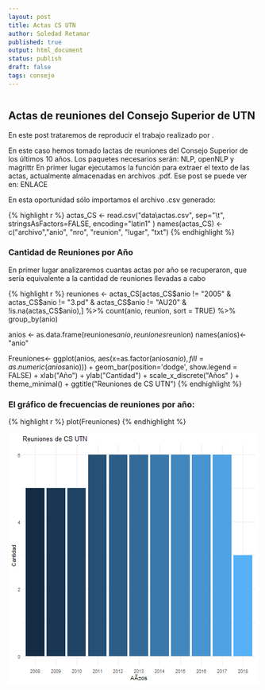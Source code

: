 ```yaml
---
layout: post
title: Actas CS UTN
author: Soledad Retamar
published: true
output: html_document
status: publish
draft: false
tags: consejo
---
```

 
```{r setup}  knitr::opts_chunk$set(echo = FALSE)
```
 
## Actas de reuniones del Consejo Superior de UTN
En este post trataremos de reproducir el trabajo realizado por .
 
En este caso hemos tomado lactas de reuniones del Consejo Superior de los últimos 10 años.
Los paquetes necesarios serán: NLP, openNLP y magrittr
En primer lugar ejecutamos la función para extraer el texto de las actas, actualmente almacenadas en archivos .pdf. Ese post se puede ver en: ENLACE

 
En esta oportunidad sólo importamos el archivo .csv generado:

{% highlight r %}
  actas_CS <-   read.csv("data\\actas.csv", 
                          sep="\t", stringsAsFactors=FALSE, 
                          encoding="latin1" )
  names(actas_CS) <- c("archivo","anio", "nro", "reunion", "lugar", "txt")
{% endhighlight %}
 
### Cantidad de Reuniones por Año
En primer lugar analizaremos cuantas actas por año se recuperaron, que sería equivalente a la cantidad de reuniones llevadas a cabo

{% highlight r %}
  reuniones <- actas_CS[actas_CS$anio != "2005" & 
                        actas_CS$anio != "3.pd" & 
                        actas_CS$anio != "AU20" & 
                        !is.na(actas_CS$anio),] %>% 
              count(anio, reunion, sort = TRUE) %>% 
              group_by(anio)
 
  anios <- as.data.frame(reuniones$anio, reuniones$reunion)
  names(anios)<-"anio"
 
  Freuniones<- ggplot(anios, aes(x=as.factor(anios$anio), 
      fill = as.numeric(anios$anio))) + 
    geom_bar(position='dodge', show.legend = FALSE) + 
    xlab("Año") + 
    ylab("Cantidad") + 
    scale_x_discrete("Años" ) + 
    theme_minimal() +
    ggtitle("Reuniones de CS UTN")
{% endhighlight %}
### El gráfico de frecuencias de reuniones por año:

{% highlight r %}
  plot(Freuniones)
{% endhighlight %}

![plot of chunk simpleplot](/figures/simpleplot-1.png)
 
 
